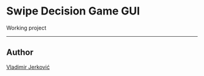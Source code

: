 # Swipe Decision Game GUI

Working project 

---

## Author

[Vladimir Jerković](https://github.com/mistforged)
